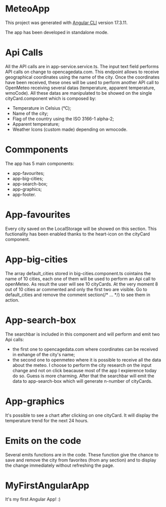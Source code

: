 # MeteoApp

This project was generated with [Angular CLI](https://github.com/angular/angular-cli) version 17.3.11.

The app has been developed in standalone mode.


# Api Calls
All the API calls are in app-service.service.ts.
The input text field performs API calls on change to opencagedata.com. This endpoint allows to receive geographical coordinates using the name of the city. 
Once the coordinates have been received, these ones will be used to perform another API call to OpenMeteo receiving several datas (temperature, apparent temperature, wmoCode).
All these datas are manipulated to be showed on the single cityCard.component which is composed by:
- Temperature in Celsius (°C);
- Name of the city;
- Flag of the country using the ISO 3166-1 alpha-2;
- Apparent temperature;
- Weather Icons (custom made) depending on wmocode.


# Commponents
The app has 5 main components:
- app-favourites;
- app-big-cities;
- app-search-box;
- app-graphics;
- app-footer.

# App-favourites
Every city saved on the LocalStorage will be showed on this section. This fuctionality has been enabled thanks to the heart-icon on the cityCard component. 

# App-big-cities
The array default_cities stored in big-cities.component.ts cointains the name of 10 cities, each one of them will be used to perform an Api call to openMeteo. As result the user will see 10 cityCards.
At the very moment 8 out of 10 cities ar commented and only the first two are visible. Go to default_cities and remove the comment section(/* ... */) to see them in action. 

# App-search-box
The searchbar is included in this component and will perform and emit two Api calls:
- the first one to opencagedata.com where coordinates can be received in exhange of the city's name;
- the second one to openmeteo where it is possible to receive all the data about the meteo.
I choose to perform the city research on the input change and not on click beacause most of the app I expierence today do so. Guess is more charming.
After that the searchbar will emit the data to app-search-box which will generate n-number of cityCards.

# App-graphics
It's possible to see a chart after clicking on one cityCard. It will display the temperature trend for the next 24 hours.

# Emits on the code
Several emits functions are in the code. These function give the chance to save and remove the city from favorites (from any section) and to display the change immediately without refreshing the page.


# MyFirstAngularApp
It's my first Angular App! :)
